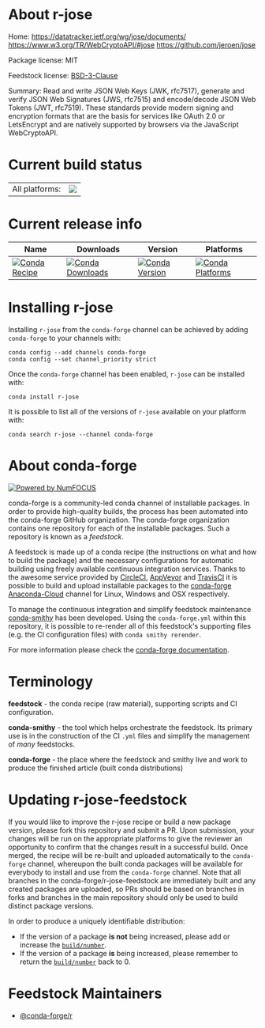 About r-jose
============

Home: https://datatracker.ietf.org/wg/jose/documents/ https://www.w3.org/TR/WebCryptoAPI/#jose https://github.com/jeroen/jose

Package license: MIT

Feedstock license: [BSD-3-Clause](https://github.com/conda-forge/r-jose-feedstock/blob/master/LICENSE.txt)

Summary: Read and write JSON Web Keys (JWK, rfc7517), generate and verify JSON Web Signatures (JWS, rfc7515) and encode/decode JSON Web Tokens (JWT, rfc7519). These standards provide modern signing and encryption formats that are the basis for services like OAuth 2.0 or LetsEncrypt and are natively supported by browsers via the JavaScript WebCryptoAPI.

Current build status
====================


<table><tr><td>All platforms:</td>
    <td>
      <a href="https://dev.azure.com/conda-forge/feedstock-builds/_build/latest?definitionId=11320&branchName=master">
        <img src="https://dev.azure.com/conda-forge/feedstock-builds/_apis/build/status/r-jose-feedstock?branchName=master">
      </a>
    </td>
  </tr>
</table>

Current release info
====================

| Name | Downloads | Version | Platforms |
| --- | --- | --- | --- |
| [![Conda Recipe](https://img.shields.io/badge/recipe-r--jose-green.svg)](https://anaconda.org/conda-forge/r-jose) | [![Conda Downloads](https://img.shields.io/conda/dn/conda-forge/r-jose.svg)](https://anaconda.org/conda-forge/r-jose) | [![Conda Version](https://img.shields.io/conda/vn/conda-forge/r-jose.svg)](https://anaconda.org/conda-forge/r-jose) | [![Conda Platforms](https://img.shields.io/conda/pn/conda-forge/r-jose.svg)](https://anaconda.org/conda-forge/r-jose) |

Installing r-jose
=================

Installing `r-jose` from the `conda-forge` channel can be achieved by adding `conda-forge` to your channels with:

```
conda config --add channels conda-forge
conda config --set channel_priority strict
```

Once the `conda-forge` channel has been enabled, `r-jose` can be installed with:

```
conda install r-jose
```

It is possible to list all of the versions of `r-jose` available on your platform with:

```
conda search r-jose --channel conda-forge
```


About conda-forge
=================

[![Powered by
NumFOCUS](https://img.shields.io/badge/powered%20by-NumFOCUS-orange.svg?style=flat&colorA=E1523D&colorB=007D8A)](https://numfocus.org)

conda-forge is a community-led conda channel of installable packages.
In order to provide high-quality builds, the process has been automated into the
conda-forge GitHub organization. The conda-forge organization contains one repository
for each of the installable packages. Such a repository is known as a *feedstock*.

A feedstock is made up of a conda recipe (the instructions on what and how to build
the package) and the necessary configurations for automatic building using freely
available continuous integration services. Thanks to the awesome service provided by
[CircleCI](https://circleci.com/), [AppVeyor](https://www.appveyor.com/)
and [TravisCI](https://travis-ci.com/) it is possible to build and upload installable
packages to the [conda-forge](https://anaconda.org/conda-forge)
[Anaconda-Cloud](https://anaconda.org/) channel for Linux, Windows and OSX respectively.

To manage the continuous integration and simplify feedstock maintenance
[conda-smithy](https://github.com/conda-forge/conda-smithy) has been developed.
Using the ``conda-forge.yml`` within this repository, it is possible to re-render all of
this feedstock's supporting files (e.g. the CI configuration files) with ``conda smithy rerender``.

For more information please check the [conda-forge documentation](https://conda-forge.org/docs/).

Terminology
===========

**feedstock** - the conda recipe (raw material), supporting scripts and CI configuration.

**conda-smithy** - the tool which helps orchestrate the feedstock.
                   Its primary use is in the construction of the CI ``.yml`` files
                   and simplify the management of *many* feedstocks.

**conda-forge** - the place where the feedstock and smithy live and work to
                  produce the finished article (built conda distributions)


Updating r-jose-feedstock
=========================

If you would like to improve the r-jose recipe or build a new
package version, please fork this repository and submit a PR. Upon submission,
your changes will be run on the appropriate platforms to give the reviewer an
opportunity to confirm that the changes result in a successful build. Once
merged, the recipe will be re-built and uploaded automatically to the
`conda-forge` channel, whereupon the built conda packages will be available for
everybody to install and use from the `conda-forge` channel.
Note that all branches in the conda-forge/r-jose-feedstock are
immediately built and any created packages are uploaded, so PRs should be based
on branches in forks and branches in the main repository should only be used to
build distinct package versions.

In order to produce a uniquely identifiable distribution:
 * If the version of a package **is not** being increased, please add or increase
   the [``build/number``](https://docs.conda.io/projects/conda-build/en/latest/resources/define-metadata.html#build-number-and-string).
 * If the version of a package **is** being increased, please remember to return
   the [``build/number``](https://docs.conda.io/projects/conda-build/en/latest/resources/define-metadata.html#build-number-and-string)
   back to 0.

Feedstock Maintainers
=====================

* [@conda-forge/r](https://github.com/conda-forge/r/)

